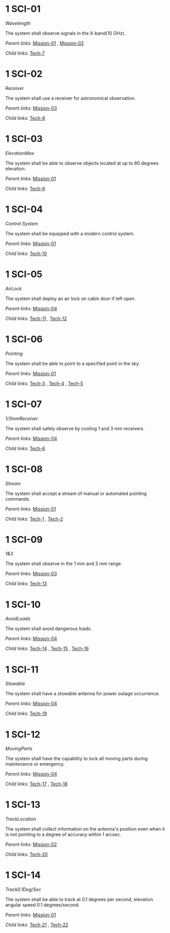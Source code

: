 1 SCI-01 
========

*Wavelength*

The system shall observe signals in the X-band(10 GHz).

*Parent links:*   [Mission-01](L1.markdown#1-mission-01-) ,
  [Mission-02](L1.markdown#1-mission-02-) 

*Child links:*   [Tech-7](L3.markdown#1-tech-7-) 

1 SCI-02 
========

*Receiver*

The system shall use a receiver for astronomical observation.

*Parent links:*   [Mission-03](L1.markdown#1-mission-03-) 

*Child links:*   [Tech-8](L3.markdown#1-tech-8-) 

1 SCI-03 
========

*ElevationMax*

The system shall be able to observe objects located at up to 80 degrees
elevation.

*Parent links:*   [Mission-01](L1.markdown#1-mission-01-) 

*Child links:*   [Tech-9](L3.markdown#1-tech-9-) 

1 SCI-04 
========

*Control System*

The system shall be equipped with a modern control system.

*Parent links:*   [Mission-01](L1.markdown#1-mission-01-) 

*Child links:*   [Tech-10](L3.markdown#1-tech-10-) 

1 SCI-05 
========

*AirLock*

The system shall deploy an air lock on cabin door if left open.

*Parent links:*   [Mission-04](L1.markdown#1-mission-04-) 

*Child links:*   [Tech-11](L3.markdown#1-tech-11-) ,  [Tech-12](L3.markdown#1-tech-12-) 

1 SCI-06 
========

*Pointing*

The system shall be able to point to a specified point in the sky.

*Parent links:*   [Mission-01](L1.markdown#1-mission-01-) 

*Child links:*   [Tech-3](L3.markdown#1-tech-3-) ,  [Tech-4](L3.markdown#1-tech-4-) ,
  [Tech-5](L3.markdown#1-tech-5-) 

1 SCI-07 
========

*1/3mmReceiver*

The system shall safely observe by cooling 1 and 3 mm receivers.

*Parent links:*   [Mission-04](L1.markdown#1-mission-04-) 

*Child links:*   [Tech-6](L3.markdown#1-tech-6-) 

1 SCI-08 
========

*Stream*

The system shall accept a stream of manual or automated pointing
commands.

*Parent links:*   [Mission-01](L1.markdown#1-mission-01-) 

*Child links:*   [Tech-1](L3.markdown#1-tech-1-) ,  [Tech-2](L3.markdown#1-tech-2-) 

1 SCI-09 
========

*1&3*

The system shall observe in the 1 mm and 3 mm range.

*Parent links:*   [Mission-03](L1.markdown#1-mission-03-) 

*Child links:*   [Tech-13](L3.markdown#1-tech-13-) 

1 SCI-10 
========

*AvoidLoads*

The system shall avoid dangerous loads.

*Parent links:*   [Mission-04](L1.markdown#1-mission-04-) 

*Child links:*   [Tech-14](L3.markdown#1-tech-14-) ,  [Tech-15](L3.markdown#1-tech-15-) ,
  [Tech-16](L3.markdown#1-tech-16-) 

1 SCI-11 
========

*Stowable*

The system shall have a stowable antenna for power outage occurrence.

*Parent links:*   [Mission-04](L1.markdown#1-mission-04-) 

*Child links:*   [Tech-19](L3.markdown#1-tech-19-) 

1 SCI-12 
========

*MovingParts*

The system shall have the capability to lock all moving parts during
maintenance or emergency.

*Parent links:*   [Mission-04](L1.markdown#1-mission-04-) 

*Child links:*   [Tech-17](L3.markdown#1-tech-17-) ,  [Tech-18](L3.markdown#1-tech-18-) 

1 SCI-13 
========

*TrackLocation*

The system shall collect information on the antenna\'s position even
when it is not pointing to a degree of accuracy within 1 arcsec.

*Parent links:*   [Mission-02](L1.markdown#1-mission-02-) 

*Child links:*   [Tech-20](L3.markdown#1-tech-20-) 

1 SCI-14 
========

*Track0.1Deg/Sec*

The system shall be able to track at 0.1 degrees per second, elevation
angular speed 0.1 degrees/second.

*Parent links:*   [Mission-01](L1.markdown#1-mission-01-) 

*Child links:*   [Tech-21](L3.markdown#1-tech-21-) ,  [Tech-22](L3.markdown#1-tech-22-) 
